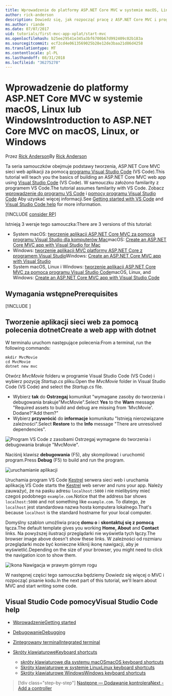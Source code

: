 ```yaml
---
title: Wprowadzenie do platformy ASP.NET Core MVC w systemie macOS, Linux lub Windows
author: rick-anderson
description: Dowiedz się, jak rozpocząć pracę z ASP.NET Core MVC i programu Visual Studio Code w systemach macOS, Linux i Windows
ms.author: riande
ms.date: 07/07/2017
uid: tutorials/first-mvc-app-xplat/start-mvc
ms.openlocfilehash: b25ee29541e345a3bf6700b67d992409c02b183a
ms.sourcegitcommit: ecf2cd4e0613569025b28e12de3baa21d86d4258
ms.translationtype: MT
ms.contentlocale: pl-PL
ms.lasthandoff: 08/31/2018
ms.locfileid: "36275278"
---
```

# <a name="introduction-to-aspnet-core-mvc-on-macos-linux-or-windows"></a><span data-ttu-id="f1de0-103">Wprowadzenie do platformy ASP.NET Core MVC w systemie macOS, Linux lub Windows</span><span class="sxs-lookup"><span data-stu-id="f1de0-103">Introduction to ASP.NET Core MVC on macOS, Linux, or Windows</span></span>

<span data-ttu-id="f1de0-104">Przez [Rick Anderson](https://twitter.com/RickAndMSFT)</span><span class="sxs-lookup"><span data-stu-id="f1de0-104">By [Rick Anderson](https://twitter.com/RickAndMSFT)</span></span>

<span data-ttu-id="f1de0-105">Ta seria samouczków obejmuje podstawy tworzenia, ASP.NET Core MVC sieci web aplikacji za pomocą [programu Visual Studio Code](https://code.visualstudio.com) (VS Code).</span><span class="sxs-lookup"><span data-stu-id="f1de0-105">This tutorial will teach you the basics of building an ASP.NET Core MVC web app using [Visual Studio Code](https://code.visualstudio.com) (VS Code).</span></span> <span data-ttu-id="f1de0-106">W samouczku założono familarity z programem VS Code.</span><span class="sxs-lookup"><span data-stu-id="f1de0-106">The tutorial assumes familarity with VS Code.</span></span> <span data-ttu-id="f1de0-107">Zobacz [wprowadzenie do programu VS Code](https://code.visualstudio.com/docs) i [pomocy programu Visual Studio Code](#visual-studio-code-help) Aby uzyskać więcej informacji.</span><span class="sxs-lookup"><span data-stu-id="f1de0-107">See [Getting started with VS Code](https://code.visualstudio.com/docs) and [Visual Studio Code help](#visual-studio-code-help) for more information.</span></span> 

[!INCLUDE [consider RP](../../includes/razor.md)]

<span data-ttu-id="f1de0-108">Istnieją 3 wersje tego samouczka:</span><span class="sxs-lookup"><span data-stu-id="f1de0-108">There are 3 versions of this tutorial:</span></span>

* <span data-ttu-id="f1de0-109">System macOS: [tworzenie aplikacji ASP.NET Core MVC za pomocą programu Visual Studio dla komputerów Mac](xref:tutorials/first-mvc-app-mac/start-mvc)</span><span class="sxs-lookup"><span data-stu-id="f1de0-109">macOS: [Create an ASP.NET Core MVC app with Visual Studio for Mac](xref:tutorials/first-mvc-app-mac/start-mvc)</span></span>
* <span data-ttu-id="f1de0-110">Windows: [tworzenie aplikacji MVC platformy ASP.NET Core z programem Visual Studio](xref:tutorials/first-mvc-app/start-mvc)</span><span class="sxs-lookup"><span data-stu-id="f1de0-110">Windows: [Create an ASP.NET Core MVC app with Visual Studio](xref:tutorials/first-mvc-app/start-mvc)</span></span>
* <span data-ttu-id="f1de0-111">System macOS, Linux i Windows: [tworzenie aplikacji ASP.NET Core MVC za pomocą programu Visual Studio Code](xref:tutorials/first-mvc-app-xplat/start-mvc)</span><span class="sxs-lookup"><span data-stu-id="f1de0-111">macOS, Linux, and Windows: [Create an ASP.NET Core MVC app with Visual Studio Code](xref:tutorials/first-mvc-app-xplat/start-mvc)</span></span> 

## <a name="prerequisites"></a><span data-ttu-id="f1de0-112">Wymagania wstępne</span><span class="sxs-lookup"><span data-stu-id="f1de0-112">Prerequisites</span></span>

[!INCLUDE [](~/includes/net-core-prereqs-vscode.md)]

## <a name="create-a-web-app-with-dotnet"></a><span data-ttu-id="f1de0-113">Tworzenie aplikacji sieci web za pomocą polecenia dotnet</span><span class="sxs-lookup"><span data-stu-id="f1de0-113">Create a web app with dotnet</span></span>

<span data-ttu-id="f1de0-114">W terminalu uruchom następujące polecenia:</span><span class="sxs-lookup"><span data-stu-id="f1de0-114">From a terminal, run the following commands:</span></span>

```console
mkdir MvcMovie
cd MvcMovie
dotnet new mvc
```

<span data-ttu-id="f1de0-115">Otwórz *MvcMovie* folderu w programie Visual Studio Code (VS Code) i wybierz pozycję *Startup.cs* pliku.</span><span class="sxs-lookup"><span data-stu-id="f1de0-115">Open the *MvcMovie* folder in Visual Studio Code (VS Code) and select the *Startup.cs* file.</span></span>

- <span data-ttu-id="f1de0-116">Wybierz **tak** do **Ostrzegaj** komunikat "wymagane zasoby do tworzenia i debugowania brakuje"MvcMovie".</span><span class="sxs-lookup"><span data-stu-id="f1de0-116">Select **Yes** to the **Warn** message "Required assets to build and debug are missing from 'MvcMovie'.</span></span> <span data-ttu-id="f1de0-117">Dodane?"</span><span class="sxs-lookup"><span data-stu-id="f1de0-117">Add them?"</span></span>
- <span data-ttu-id="f1de0-118">Wybierz **przywrócić** do **informacje** komunikatu "Istnieją nierozwiązane zależności".</span><span class="sxs-lookup"><span data-stu-id="f1de0-118">Select **Restore** to the **Info** message "There are unresolved dependencies".</span></span>

![Program VS Code z zasobami Ostrzegaj wymagane do tworzenia i debugowania brakuje "MvcMovie".](../web-api-vsc/_static/vsc_restore.png)

<span data-ttu-id="f1de0-122">Naciśnij klawisz **debugowania** (F5), aby skompilować i uruchomić program.</span><span class="sxs-lookup"><span data-stu-id="f1de0-122">Press **Debug** (F5) to build and run the program.</span></span>

![uruchamianie aplikacji](../first-mvc-app/start-mvc/_static/1.png)

<span data-ttu-id="f1de0-124">Uruchamia program VS Code [Kestrel](xref:fundamentals/servers/kestrel) serwera sieci web i uruchamia aplikację.</span><span class="sxs-lookup"><span data-stu-id="f1de0-124">VS Code starts the [Kestrel](xref:fundamentals/servers/kestrel) web server and runs your app.</span></span> <span data-ttu-id="f1de0-125">Należy zauważyć, że na pasku adresu `localhost:5000` i nie mielibyśmy mieć czegoś podobnego `example.com`.</span><span class="sxs-lookup"><span data-stu-id="f1de0-125">Notice that the address bar shows `localhost:5000` and not something like `example.com`.</span></span> <span data-ttu-id="f1de0-126">To dlatego, że `localhost` jest standardowa nazwa hosta komputera lokalnego.</span><span class="sxs-lookup"><span data-stu-id="f1de0-126">That's because `localhost` is the standard hostname for your local computer.</span></span>

<span data-ttu-id="f1de0-127">Domyślny szablon umożliwia pracę **domu o** i **skontaktuj się z pomocą** łącza.</span><span class="sxs-lookup"><span data-stu-id="f1de0-127">The default template gives you working **Home, About** and **Contact** links.</span></span> <span data-ttu-id="f1de0-128">Na powyższej ilustracji przeglądarki nie wyświetla tych łączy.</span><span class="sxs-lookup"><span data-stu-id="f1de0-128">The browser image above doesn't show these links.</span></span> <span data-ttu-id="f1de0-129">W zależności od rozmiaru przeglądarki może być konieczne kliknij ikonę nawigacji, aby je wyświetlić.</span><span class="sxs-lookup"><span data-stu-id="f1de0-129">Depending on the size of your browser, you might need to click the navigation icon to show them.</span></span>

![Ikona Nawigacja w prawym górnym rogu](../first-mvc-app/start-mvc/_static/2.png)

<span data-ttu-id="f1de0-131">W następnej części tego samouczka będziemy Dowiedz się więcej o MVC i rozpocząć pisanie kodu.</span><span class="sxs-lookup"><span data-stu-id="f1de0-131">In the next part of this tutorial, we'll learn about MVC and start writing some code.</span></span>

## <a name="visual-studio-code-help"></a><span data-ttu-id="f1de0-132">Visual Studio Code pomocy</span><span class="sxs-lookup"><span data-stu-id="f1de0-132">Visual Studio Code help</span></span>

- [<span data-ttu-id="f1de0-133">Wprowadzenie</span><span class="sxs-lookup"><span data-stu-id="f1de0-133">Getting started</span></span>](https://code.visualstudio.com/docs)
- [<span data-ttu-id="f1de0-134">Debugowanie</span><span class="sxs-lookup"><span data-stu-id="f1de0-134">Debugging</span></span>](https://code.visualstudio.com/docs/editor/debugging)
- [<span data-ttu-id="f1de0-135">Zintegrowany terminal</span><span class="sxs-lookup"><span data-stu-id="f1de0-135">Integrated terminal</span></span>](https://code.visualstudio.com/docs/editor/integrated-terminal)
- [<span data-ttu-id="f1de0-136">Skróty klawiaturowe</span><span class="sxs-lookup"><span data-stu-id="f1de0-136">Keyboard shortcuts</span></span>](https://code.visualstudio.com/docs/getstarted/keybindings#_keyboard-shortcuts-reference)

  - [<span data-ttu-id="f1de0-137">skróty klawiaturowe dla systemu macOS</span><span class="sxs-lookup"><span data-stu-id="f1de0-137">macOS keyboard shortcuts</span></span>](https://code.visualstudio.com/shortcuts/keyboard-shortcuts-macos.pdf)
  - [<span data-ttu-id="f1de0-138">Skróty klawiaturowe w systemie Linux</span><span class="sxs-lookup"><span data-stu-id="f1de0-138">Linux keyboard shortcuts</span></span>](https://code.visualstudio.com/shortcuts/keyboard-shortcuts-linux.pdf)
  - [<span data-ttu-id="f1de0-139">Skróty klawiaturowe Windows</span><span class="sxs-lookup"><span data-stu-id="f1de0-139">Windows keyboard shortcuts</span></span>](https://code.visualstudio.com/shortcuts/keyboard-shortcuts-windows.pdf)

> [!div class="step-by-step"]
> [<span data-ttu-id="f1de0-140">Następne — Dodawanie kontrolera</span><span class="sxs-lookup"><span data-stu-id="f1de0-140">Next - Add a controller</span></span>](adding-controller.md)
